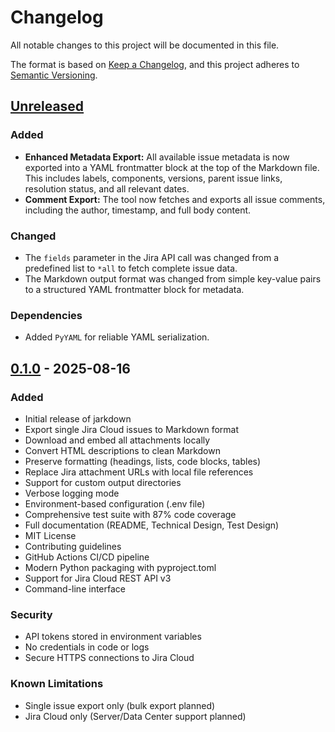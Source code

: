 # Changelog

All notable changes to this project will be documented in this file.

The format is based on [Keep a Changelog](https://keepachangelog.com/en/1.0.0/),
and this project adheres to [Semantic Versioning](https://semver.org/spec/v2.0.0.html).

## [Unreleased]

### Added
- **Enhanced Metadata Export:** All available issue metadata is now exported into a YAML frontmatter block at the top of the Markdown file. This includes labels, components, versions, parent issue links, resolution status, and all relevant dates.
- **Comment Export:** The tool now fetches and exports all issue comments, including the author, timestamp, and full body content.

### Changed
- The `fields` parameter in the Jira API call was changed from a predefined list to `*all` to fetch complete issue data.
- The Markdown output format was changed from simple key-value pairs to a structured YAML frontmatter block for metadata.

### Dependencies
- Added `PyYAML` for reliable YAML serialization.

## [0.1.0] - 2025-08-16

### Added
- Initial release of jarkdown
- Export single Jira Cloud issues to Markdown format
- Download and embed all attachments locally
- Convert HTML descriptions to clean Markdown
- Preserve formatting (headings, lists, code blocks, tables)
- Replace Jira attachment URLs with local file references
- Support for custom output directories
- Verbose logging mode
- Environment-based configuration (.env file)
- Comprehensive test suite with 87% code coverage
- Full documentation (README, Technical Design, Test Design)
- MIT License
- Contributing guidelines
- GitHub Actions CI/CD pipeline
- Modern Python packaging with pyproject.toml
- Support for Jira Cloud REST API v3
- Command-line interface

### Security
- API tokens stored in environment variables
- No credentials in code or logs
- Secure HTTPS connections to Jira Cloud

### Known Limitations
- Single issue export only (bulk export planned)
- Jira Cloud only (Server/Data Center support planned)

[Unreleased]: https://github.com/chrisbyboston/jarkdown/compare/v0.1.0...HEAD
[0.1.0]: https://github.com/chrisbyboston/jarkdown/releases/tag/v0.1.0
